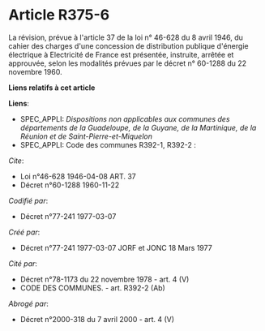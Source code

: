 # Article R375-6

La révision, prévue à l'article 37 de la loi n° 46-628 du 8 avril 1946, du cahier des charges d'une concession de
distribution publique d'énergie électrique à Electricité de France est présentée, instruite, arrêtée et approuvée, selon les
modalités prévues par le décret n° 60-1288 du 22 novembre 1960.

**Liens relatifs à cet article**

**Liens**:

  - SPEC_APPLI: *Dispositions non applicables aux communes des départements de la Guadeloupe, de la Guyane, de la Martinique, de la Réunion et de Saint-Pierre-et-Miquelon*
  - SPEC_APPLI: Code des communes R392-1, R392-2 :

_Cite_:

  - Loi n°46-628 1946-04-08 ART. 37
  - Décret n°60-1288 1960-11-22

_Codifié par_:

  - Décret n°77-241 1977-03-07

_Créé par_:

  - Décret n°77-241 1977-03-07 JORF et JONC 18 Mars 1977

_Cité par_:

  - Décret n°78-1173 du 22 novembre 1978 - art. 4 (V)
  - CODE DES COMMUNES. - art. R392-2 (Ab)

_Abrogé par_:

  - Décret n°2000-318 du 7 avril 2000 - art. 4 (V)
